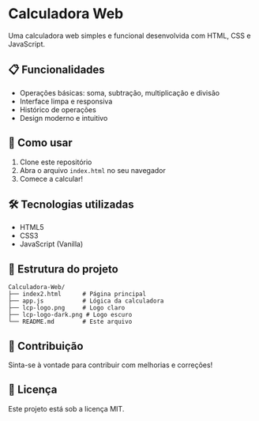 # Calculadora Web

Uma calculadora web simples e funcional desenvolvida com HTML, CSS e JavaScript.

## 📋 Funcionalidades

- Operações básicas: soma, subtração, multiplicação e divisão
- Interface limpa e responsiva
- Histórico de operações
- Design moderno e intuitivo

## 🚀 Como usar

1. Clone este repositório
2. Abra o arquivo `index.html` no seu navegador
4. Comece a calcular!

## 🛠️ Tecnologias utilizadas

- HTML5
- CSS3
- JavaScript (Vanilla)

## 📁 Estrutura do projeto

```
Calculadora-Web/
├── index2.html      # Página principal
├── app.js           # Lógica da calculadora
├── lcp-logo.png     # Logo claro
├── lcp-logo-dark.png # Logo escuro
└── README.md        # Este arquivo
```

## 🤝 Contribuição

Sinta-se à vontade para contribuir com melhorias e correções!

## 📄 Licença

Este projeto está sob a licença MIT. 
